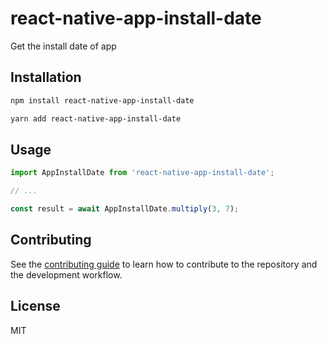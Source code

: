 # react-native-app-install-date

Get the install date of app

## Installation

```sh
npm install react-native-app-install-date
```

```sh
yarn add react-native-app-install-date
```

## Usage

```js
import AppInstallDate from 'react-native-app-install-date';

// ...

const result = await AppInstallDate.multiply(3, 7);
```

## Contributing

See the [contributing guide](CONTRIBUTING.md) to learn how to contribute to the repository and the development workflow.

## License

MIT
